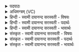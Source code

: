 <details><summary>पदपाठः</summary>

ये। रू॒पाणि॑। प्र॒ति॒मु॒ञ्चमा॑ना॒ इति॑ प्रतिऽमुञ्चमा॑नाः। असु॑राः। सन्तः॑। स्व॒धया॑। चर॑न्ति। प॒रा॒पुर॒ इति॑ परा॒ऽपुरः॑। नि॒ऽपुर॒ इति॑ नि॒पुरः॑। ये। भर॑न्ति। अ॒ग्निः। तान्। लो॒कात्। प्र। नु॒दा॒ति॒। अ॒स्मात्। ३०।
</details>

<details><summary>अधिमन्त्रम् (VC)</summary>

- अग्निर्देवता
- वामदेव ऋषिः
- भुरिक् पङ्क्तिः
- पञ्चमः
</details>

<details><summary>हिन्दी - स्वामी दयानन्द सरस्वती  - विषयः</summary>

उक्त असुर कैसे लक्षणोंवाले होते हैं, सो अगले मन्त्र में प्रकाश किया है ॥
</details>

<details><summary>हिन्दी - स्वामी दयानन्द सरस्वती  - पदार्थः</summary>

पदार्थान्वयभाषाः -  (ये) जो दुष्ट मनुष्य (रूपाणि) ज्ञान के अनुकूल अपने अन्तःकरणों में विचारे हुए भावों को (प्रतिमुञ्चमानाः) दूसरे के सामने छिपा कर विपरीत भावों के प्रकाश करने हारे (असुराः) धर्म को ढाँपते (सन्तः) हैं। (स्वधया) पृथिवी में जहाँ-तहाँ (चरन्ति) जाते-आते हैं तथा जो (परापुरः) संसार से उलटे अपने सुखकारी कामों को नित्य सिद्ध करने के लिये यत्न करने (निपुरः) और दुष्ट स्वभावों को परिपूर्ण करनेवाले (सन्तः) हैं अर्थात् जो अन्याय से औरों के पदार्थों को धारण करते हैं, (तान्) उन दुष्टों को (अग्निः) जगदीश्वर (अस्मात्) इस प्रत्यक्ष और अप्रत्यक्ष लोक से (प्रणुदाति) दूर करे ॥३०॥
</details>

<details><summary>हिन्दी - स्वामी दयानन्द सरस्वती  - भावार्थः</summary>

भावार्थभाषाः -  जो दुष्ट मनुष्य अपने मन, वचन और शरीर से झूठे आचरण करते हुए अन्याय से अन्य प्राणियों को पीड़ा देकर अपने सुख के लिये औरों के पदार्थों को ग्रहण कर लेते हैं, ईश्वर उन को दुःखयुक्त करता है और नीच योनियों में जन्म देता है कि वे अपने पापों के फलों को भोग के फिर भी मनुष्य देह के योग्य होते हैं। इस से सब मनुष्यों को योग्य है कि ऐसे दुष्ट मनुष्य वा पापों से बचकर सदैव धर्म का ही सेवन किया करें ॥३०॥
</details>

<details><summary>संस्कृत - स्वामी दयानन्द सरस्वती  - विषयः</summary>

कीदृग्लक्षणास्तेऽसुरा भवन्तीत्युपदिश्यते ॥
</details>

<details><summary>संस्कृत - स्वामी दयानन्द सरस्वती  - पदार्थः</summary>

पदार्थान्वयभाषाः -  अग्निरीश्वरो ये रूपाणि प्रतिमुञ्चमाना असुराः सन्तः स्वधया चरन्ति, ये च पुरापुरो निपुरः सन्तोऽन्यायेन परपदार्थान् भरन्ति धरन्ति, तानस्माल्लोकात् प्रणुदाति दूरीकरोतु ॥३०॥
</details>

<details><summary>संस्कृत - स्वामी दयानन्द सरस्वती  - भावार्थः</summary>

भावार्थभाषाः -  ये दुष्टा मनुष्या मनोदेहवाग्भिर्मिथ्या चरित्वा पृथिव्यामन्यायेनान्यान् प्राणिनः पीडयित्वा स्वसुखाय परपदार्थान् सञ्चिन्वन्ति। ईश्वरस्तान् दुःखयुक्तान् मनुष्येतरनीचशरीरधारिणः कृत्वा, तेषु पापफलानि भुक्त्वा पुनर्मनुष्यदेहधारणे योग्यान् करोति। अतो मनुष्यैरीदृशेभ्यो मनुष्येभ्यः पापकर्मभ्यो वा पृथक् स्थित्वा सदैव धर्म एव सेवनीय इति ॥३०॥
</details>